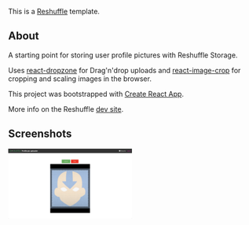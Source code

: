 This is a [Reshuffle](https://reshuffle.com/) template.

## About

A starting point for storing user profile pictures with Reshuffle Storage.

Uses [react-dropzone](https://www.npmjs.com/package/react-dropzone) for Drag'n'drop uploads and [react-image-crop](https://www.npmjs.com/package/react-image-crop) for cropping and scaling images in the browser.

This project was bootstrapped with [Create React App](https://github.com/facebook/create-react-app).

More info on the Reshuffle [dev site](https://dev.reshuffle.app/storage).

## Screenshots

<img src="./app-screen.png" width="50%" height="50%">
